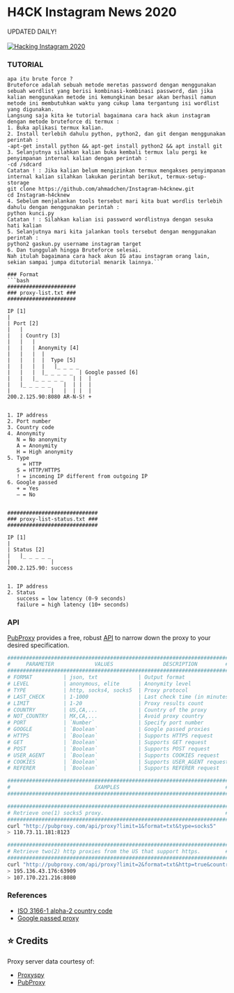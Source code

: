 # H4CK Instagram News 2020 
UPDATED DAILY!
<br>
<br>
[![ Hacking Instagram 2020 ](https://img.favpng.com/12/13/0/anonymous-security-hacker-guy-fawkes-mask-hacktivism-png-favpng-X8jCimtGeUg1xVJ2dKuY9r0ec.jpg)](https://github.com/ahmadchen)

### TUTORIAL
```Halo kali ini saya akan membagikan tutorial cara hack ig dengan methode BRUTE FORCE.
apa itu brute force ?
Bruteforce adalah sebuah metode meretas password dengan menggunakan sebuah wordlist yang berisi kombinasi-kombinasi password, dan jika kalian menggunakan metode ini kemungkinan besar akan berhasil namun metode ini membutuhkan waktu yang cukup lama tergantung isi wordlist yang digunakan.
Langsung saja kita ke tutorial bagaimana cara hack akun instagram dengan metode bruteforce di termux :
1. Buka aplikasi termux kalian.
2. Install terlebih dahulu python, python2, dan git dengan menggunakan perintah :
-apt-get install python && apt-get install python2 && apt install git
3. Selanjutnya silahkan kalian buka kembali termux lalu pergi ke penyimpanan internal kalian dengan perintah :
-cd /sdcard
Catatan ! : Jika kalian belum mengizinkan termux mengakses penyimpanan internal kalian silahkan lakukan perintah berikut, termux-setup-storage
git clone https://github.com/ahmadchen/Instagram-h4cknew.git
cd Instagram-h4cknew
4. Sebelum menjalankan tools tersebut mari kita buat wordlis terlebih dahulu dengan menggunakan perintah :
python kunci.py
Catatan ! : Silahkan kalian isi password wordlistnya dengan sesuka hati kalian
5. Selanjutnya mari kita jalankan tools tersebut dengan menggunakan perintah :
python2 gaskun.py username instagram target
6. Dan tunggulah hingga Bruteforce selesai.
Nah itulah bagaimana cara hack akun IG atau instagram orang lain, sekian sampai jumpa ditutorial menarik lainnya.```

### Format
```bash
######################
### proxy-list.txt ###
######################

IP [1]
|
| Port [2]
|   |
|   | Country [3]
|   |   |
|   |   | Anonymity [4]
|   |   |  |
|   |   |  |  Type [5]
|   |   |  |   |_ _ _ _
|   |   |  |_ _ _ _ _  | Google passed [6]
|   |   |_ _ _ _ _   | |  |
|   |_ _ _ _ _    |  | |  |
|             |   |  | |  |
200.2.125.90:8080 AR-N-S! +


1. IP address
2. Port number
3. Country code
4. Anonymity
   N = No anonymity
   A = Anonymity
   H = High anonymity
5. Type
     = HTTP
   S = HTTP/HTTPS
   ! = incoming IP different from outgoing IP
6. Google passed
   + = Yes
   – = No


#############################
### proxy-list-status.txt ###
#############################

IP [1]
|
| Status [2]
|   |_ _ _ _ _
|             |
200.2.125.90: success


1. IP address
2. Status
   success = low latency (0-9 seconds)
   failure = high latency (10+ seconds)
```

### API
[PubProxy](http://pubproxy.com/) provides a free, robust [API](http://pubproxy.com/#settings) to narrow down the proxy to your desired specification.

```bash
#######################################################################
#     PARAMETER             VALUES                DESCRIPTION         #
#######################################################################
# FORMAT          | json, txt             | Output format
# LEVEL           | anonymous, elite      | Anonymity level
# TYPE            | http, socks4, socks5  | Proxy protocol
# LAST_CHECK      | 1-1000                | Last check time (in minutes)
# LIMIT           | 1-20                  | Proxy results count
# COUNTRY         | US,CA,...             | Country of the proxy
# NOT_COUNTRY     | MX,CA,...             | Avoid proxy country
# PORT            | `Number`              | Specify port number
# GOOGLE          | `Boolean`             | Google passed proxies
# HTTPS           | `Boolean`             | Supports HTTPS request
# GET             | `Boolean`             | Supports GET request
# POST            | `Boolean`             | Supports POST request
# USER_AGENT      | `Boolean`             | Supports COOKIES request
# COOKIES         | `Boolean`             | Supports USER_AGENT request
# REFERER         | `Boolean`             | Supports REFERER request

#######################################################################
#                           EXAMPLES                                  #
#######################################################################

#######################################################################
# Retrieve one(1) socks5 proxy.                                       #
#######################################################################
curl "http://pubproxy.com/api/proxy?limit=1&format=txt&type=socks5"
> 110.73.11.181:8123

#######################################################################
# Retrieve two(2) http proxies from the US that support https.        #
#######################################################################
curl "http://pubproxy.com/api/proxy?limit=2&format=txt&http=true&country=US&type=http"
> 195.136.43.176:63909
> 107.170.221.216:8080
```

### References
* [ISO 3166-1 alpha-2 country code](https://en.wikipedia.org/wiki/ISO_3166-1_alpha-2)
* [Google passed proxy](https://www.my-proxy.com/blog/google-proxies-dead)

## :star: Credits
Proxy server data courtesy of:
* [Proxyspy](http://spys.one/en/)
* [PubProxy](http://pubproxy.com/)
